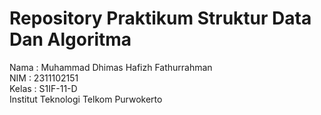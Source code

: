 # Repository Praktikum Struktur Data Dan Algoritma

Nama : Muhammad Dhimas Hafizh Fathurrahman
<br>NIM : 2311102151
<br>Kelas : S1IF-11-D
<br>Institut Teknologi Telkom Purwokerto
